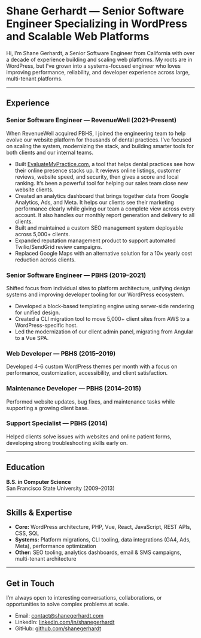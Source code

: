 # Shane Gerhardt — Senior Software Engineer Specializing in WordPress and Scalable Web Platforms

Hi, I’m Shane Gerhardt, a Senior Software Engineer from California with over a decade of experience building and scaling web platforms. My roots are in WordPress, but I’ve grown into a systems-focused engineer who loves improving performance, reliability, and developer experience across large, multi-tenant platforms.

---

## Experience

### Senior Software Engineer — RevenueWell (2021–Present)

When RevenueWell acquired PBHS, I joined the engineering team to help evolve our website platform for thousands of dental practices. I’ve focused on scaling the system, modernizing the stack, and building smarter tools for both clients and our internal teams.

- Built [EvaluateMyPractice.com](https://evaluatemypractice.com), a tool that helps dental practices see how their online presence stacks up. It reviews online listings, customer reviews, website speed, and security, then gives a score and local ranking. It’s been a powerful tool for helping our sales team close new website clients.
- Created an analytics dashboard that brings together data from Google Analytics, Ads, and Meta. It helps our clients see their marketing performance clearly while giving our team a complete view across every account. It also handles our monthly report generation and delivery to all clients.
- Built and maintained a custom SEO management system deployable across 5,000+ clients.
- Expanded reputation management product to support automated Twilio/SendGrid review campaigns.
- Replaced Google Maps with an alternative solution for a 10× yearly cost reduction across clients.

### Senior Software Engineer — PBHS (2019–2021)

Shifted focus from individual sites to platform architecture, unifying design systems and improving developer tooling for our WordPress ecosystem.

- Developed a block-based templating engine using server-side rendering for unified design.
- Created a CLI migration tool to move 5,000+ client sites from AWS to a WordPress-specific host.
- Led the modernization of our client admin panel, migrating from Angular to a Vue SPA.

### Web Developer — PBHS (2015–2019)

Developed 4–6 custom WordPress themes per month with a focus on performance, customization, accessibility, and client satisfaction.

### Maintenance Developer — PBHS (2014–2015)

Performed website updates, bug fixes, and maintenance tasks while supporting a growing client base.

### Support Specialist — PBHS (2014)

Helped clients solve issues with websites and online patient forms, developing strong troubleshooting skills early on.

---

## Education

**B.S. in Computer Science**  
San Francisco State University (2009–2013)

---

## Skills & Expertise

- **Core:** WordPress architecture, PHP, Vue, React, JavaScript, REST APIs, CSS, SQL
- **Systems:** Platform migrations, CLI tooling, data integrations (GA4, Ads, Meta), performance optimization
- **Other:** SEO tooling, analytics dashboards, email & SMS campaigns, multi-tenant architecture

---

## Get in Touch

I’m always open to interesting conversations, collaborations, or opportunities to solve complex problems at scale.

- Email: [contact@shanegerhardt.com](mailto:contact@shanegerhardt.com)  
- LinkedIn: [linkedin.com/in/shanegerhardt](https://linkedin.com/in/shanegerhardt)  
- GitHub: [github.com/shanegerhardt](https://github.com/shanegerhardt)
